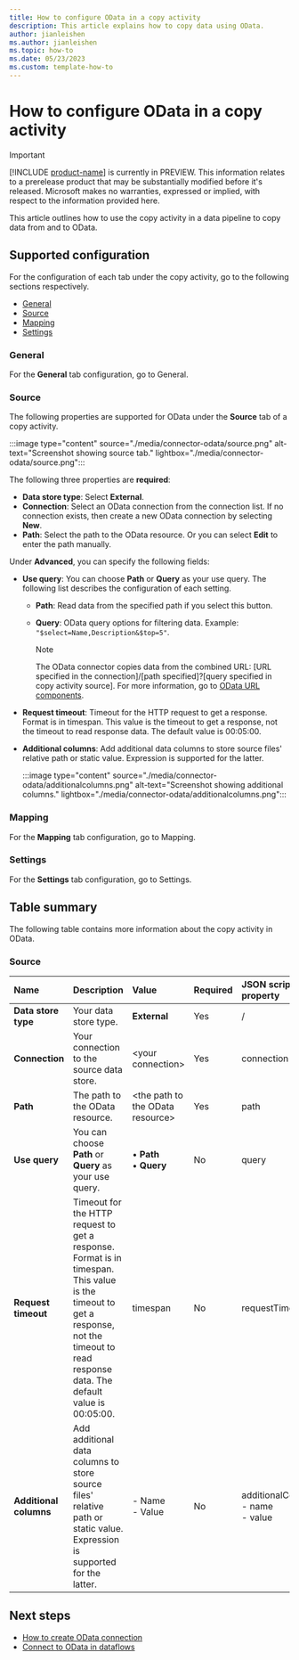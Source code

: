 ```yaml
---
title: How to configure OData in a copy activity
description: This article explains how to copy data using OData.
author: jianleishen
ms.author: jianleishen
ms.topic: how-to
ms.date: 05/23/2023
ms.custom: template-how-to 
---
```


# How to configure OData in a copy activity

> [!IMPORTANT]
> [!INCLUDE [product-name](../includes/product-name.md)] is currently in PREVIEW.
> This information relates to a prerelease product that may be substantially modified before it's released. Microsoft makes no warranties, expressed or implied, with respect to the information provided here.

This article outlines how to use the copy activity in a data pipeline to copy data from and to OData.

## Supported configuration

For the configuration of each tab under the copy activity, go to the following sections respectively.

- [General](#general)  
- [Source](#source)
- [Mapping](#mapping)
- [Settings](#settings)

### General

For the **General** tab configuration, go to General.

### Source

The following properties are supported for OData under the **Source** tab of a copy activity.

:::image type="content" source="./media/connector-odata/source.png" alt-text="Screenshot showing source tab." lightbox="./media/connector-odata/source.png":::

The following three properties are **required**:

- **Data store type**: Select **External**.
- **Connection**: Select an OData connection from the connection list. If no connection exists, then create a new OData connection by selecting **New**.
- **Path**: Select the path to the OData resource. Or you can select **Edit** to enter the path manually.

Under **Advanced**, you can specify the following fields:

- **Use query**: You can choose **Path** or **Query** as your use query.  The following list describes the configuration of each setting.
  - **Path**: Read data from the specified path if you select this button.
  - **Query**: OData query options for filtering data. Example: `"$select=Name,Description&$top=5"`.

    >[!Note]
    >The OData connector copies data from the combined URL: [URL specified in the connection]/[path specified]?[query specified in copy activity source]. For more information, go to [OData URL components](https://www.odata.org/documentation/odata-version-3-0/url-conventions/).

- **Request timeout**: Timeout for the HTTP request to get a response. Format is in timespan. This value is the timeout to get a response, not the timeout to read response data. The default value is 00:05:00.
- **Additional columns**: Add additional data columns to store source files' relative path or static value. Expression is supported for the latter.

    :::image type="content" source="./media/connector-odata/additionalcolumns.png" alt-text="Screenshot showing additional columns." lightbox="./media/connector-odata/additionalcolumns.png":::

### Mapping

For the **Mapping** tab configuration, go to Mapping.

### Settings

For the **Settings** tab configuration, go to Settings.

## Table summary

The following table contains more information about the copy activity in OData.

### Source

|Name |Description |Value|Required |JSON script property |
|:---|:---|:---|:---|:---|
|**Data store type**|Your data store type.|**External**|Yes|/|
|**Connection** |Your connection to the source data store.|\<your connection\> |Yes|connection|
|**Path** | The path to the OData resource.|\<the path to the OData resource\>|Yes |path|
|**Use query** |You can choose **Path** or **Query** as your use query.|• **Path** <br>• **Query**|No |query|
|**Request timeout** |Timeout for the HTTP request to get a response. Format is in timespan. This value is the timeout to get a response, not the timeout to read response data. The default value is 00:05:00.| timespan |No |requestTimeout|
|**Additional columns** |Add additional data columns to store source files' relative path or static value. Expression is supported for the latter.|- Name<br>- Value|No |additionalColumns:<br>- name<br>- value|

## Next steps

- [How to create OData connection](connector-odata.md)
- [Connect to OData in dataflows](connector-odata-dataflows.md)
